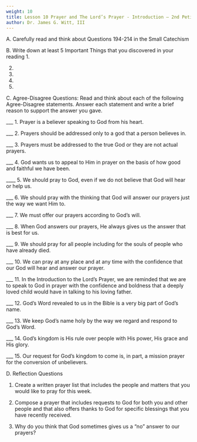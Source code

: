 ```yaml
---
weight: 10
title: Lesson 10 Prayer and The Lord’s Prayer - Introduction – 2nd Petition Questions 194-214
author: Dr. James G. Witt, III
---
```

A. Carefully read and think about Questions 194-214 in the Small Catechism

B. Write down at least 5 Important Things that you discovered in your reading
1.

2.

3.

4.
 
5.


C. Agree-Disagree Questions: Read and think about each of the following Agree-Disagree statements.  Answer each statement and write a brief reason to support the answer you gave.

___ 1. Prayer is a believer speaking to God from his heart.


___ 2. Prayers should be addressed only to a god that a person believes in.


___ 3. Prayers must be addressed to the true God or they are not actual prayers.


___ 4. God wants us to appeal to Him in prayer on the basis of how good and faithful we have been.


____ 5. We should pray to God, even if we do not believe that God will hear or help us.


___ 6. We should pray with the thinking that God will answer our prayers just the way we want Him to.


___ 7.  We must offer our prayers according to God’s will.


___ 8. When God answers our prayers, He always gives us the answer that is best for us.


___ 9. We should pray for all people including for the souls of people who have already died.


___ 10.  We can pray at any place and at any time with the confidence that our God will hear and answer our prayer.


___ 11. In the Introduction to the Lord’s Prayer, we are reminded that we are to speak to God in prayer with the confidence and boldness that a deeply loved child would have in talking to his loving father.


___ 12. God’s Word revealed to us in the Bible is a very big part of God’s name.


___ 13. We keep God’s name holy by the way we regard and respond to God’s Word.


___ 14. God’s kingdom is His rule over people with His power, His grace and His glory.


___ 15. Our request for God’s kingdom to come is, in part, a mission prayer for the conversion of unbelievers.


D. Reflection Questions

1. Create a written prayer list that includes the people and matters that you would like to pray for this week.



2. Compose a prayer that includes requests to God for both you and other people and that also offers thanks to God for specific blessings that you have recently received.



3. Why do you think that God sometimes gives us a “no” answer to our prayers?


